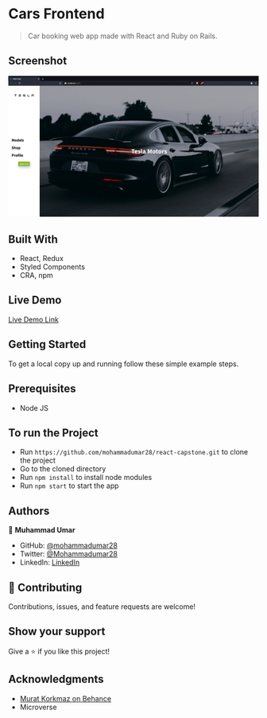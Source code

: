 # Cars Frontend

> Car booking web app made with React and Ruby on Rails.

## Screenshot

![Screenshot](/public/screenshot.png)

## Built With

- React, Redux
- Styled Components
- CRA, npm

## Live Demo

[Live Demo Link](https://goofy-booth-85eea5.netlify.app/)

## Getting Started

To get a local copy up and running follow these simple example steps.

## Prerequisites

- Node JS

## To run the Project

- Run `https://github.com/mohammadumar28/react-capstone.git` to clone the project
- Go to the cloned directory
- Run `npm install` to install node modules
- Run `npm start` to start the app

## Authors

👤 **Muhammad Umar**

- GitHub: [@mohammadumar28](https://github.com/mohammadumar28)
- Twitter: [@Mohammadumar28](https://twitter.com/Mohammadumar28)
- LinkedIn: [LinkedIn](https://www.linkedin.com/in/mdumar28/)

## 🤝 Contributing

Contributions, issues, and feature requests are welcome!

## Show your support

Give a ⭐️ if you like this project!

## Acknowledgments

- [Murat Korkmaz on Behance](https://www.behance.net/muratk)
- Microverse
